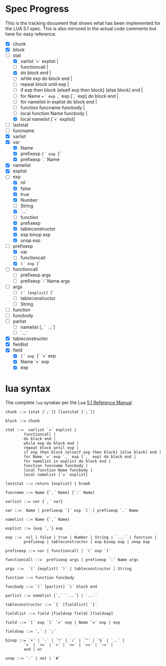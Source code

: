# Spec Progress
This is the tracking document that shows what has been implemented for the LUA 5.1 spec. This is also mirrored in the actual code comments but here for easy reference. 

- [x] chunk
- [x] block
- [ ] stat
    - [x] varlist `=´ explist | 
    - [ ] functioncall | 
    - [x] do block end | 
    - [ ] while exp do block end | 
    - [ ] repeat block until exp | 
    - [ ] if exp then block {elseif exp then block} [else block] end | 
    - [ ] for Name `=´ exp `,´ exp [`,´ exp] do block end | 
    - [ ] for namelist in explist do block end | 
    - [ ] function funcname funcbody | 
    - [ ] local function Name funcbody | 
    - [x] local namelist [`=´ explist] 
- [ ] laststat
- [ ] funcname
- [x] varlist
- [x] var
    - [x] Name
    - [x] prefixexp `[´ exp `]´
    - [x] prefixexp `.´ Name 
- [x] namelist
- [x] explist
- [ ] exp
    - [x] nil
    - [x] false
    - [x] true
    - [x] Number
    - [ ] String
    - [x] `...´
    - [ ] function
    - [x] prefixexp
    - [x] tableconstructor
    - [x] exp binop exp
    - [x] unop exp 
- [ ] prefixexp
    - [x] var
    - [ ] functioncall
    - [x] `(´ exp `)´
- [ ] functioncall 
    - [ ] prefixexp args
    - [ ] prefixexp `:´ Name args 
- [ ] args
    - [ ] `(´ [explist] `)´
    - [ ] tableconstructor
    - [ ] String 
- [ ] function
- [ ] funcbody
- [ ] parlist
    - [ ] namelist [`,´ `...´]
    - [ ] `...´
- [x] tableconstructor
- [x] fieldlist
- [x] field
    - [x] `[´ exp `]´ `=´ exp
    - [x] Name `=´ exp
    - [x] exp

# lua syntax
The complete `lua` synatax per the Lua [5.1 Reference Manual](https://www.lua.org/manual/5.1/manual.html#8)

```
chunk ::= {stat [`;´]} [laststat [`;´]]

block ::= chunk

stat ::=  varlist `=´ explist | 
        functioncall | 
        do block end | 
        while exp do block end | 
        repeat block until exp | 
        if exp then block {elseif exp then block} [else block] end | 
        for Name `=´ exp `,´ exp [`,´ exp] do block end | 
        for namelist in explist do block end | 
        function funcname funcbody | 
        local function Name funcbody | 
        local namelist [`=´ explist] 

laststat ::= return [explist] | break

funcname ::= Name {`.´ Name} [`:´ Name]

varlist ::= var {`,´ var}

var ::=  Name | prefixexp `[´ exp `]´ | prefixexp `.´ Name 

namelist ::= Name {`,´ Name}

explist ::= {exp `,´} exp

exp ::=  nil | false | true | Number | String | `...´ | function | 
        prefixexp | tableconstructor | exp binop exp | unop exp 

prefixexp ::= var | functioncall | `(´ exp `)´

functioncall ::=  prefixexp args | prefixexp `:´ Name args 

args ::=  `(´ [explist] `)´ | tableconstructor | String 

function ::= function funcbody

funcbody ::= `(´ [parlist] `)´ block end

parlist ::= namelist [`,´ `...´] | `...´

tableconstructor ::= `{´ [fieldlist] `}´

fieldlist ::= field {fieldsep field} [fieldsep]

field ::= `[´ exp `]´ `=´ exp | Name `=´ exp | exp

fieldsep ::= `,´ | `;´

binop ::= `+´ | `-´ | `*´ | `/´ | `^´ | `%´ | `..´ | 
        `<´ | `<=´ | `>´ | `>=´ | `==´ | `~=´ | 
        and | or

unop ::= `-´ | not | `#´
```